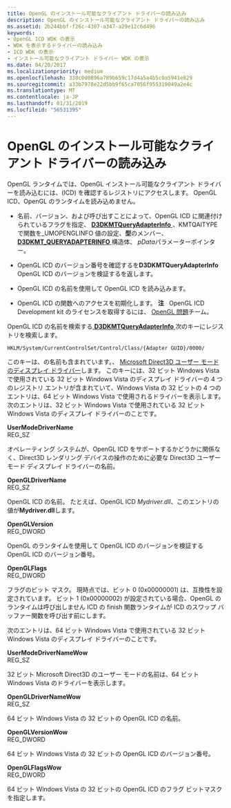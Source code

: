 ```yaml
---
title: OpenGL のインストール可能なクライアント ドライバーの読み込み
description: OpenGL のインストール可能なクライアント ドライバーの読み込み
ms.assetid: 2b244bbf-f26c-4307-a347-a29e12c6d496
keywords:
- OpenGL ICD WDK の表示
- WDK を表示するドライバーの読み込み
- ICD WDK の表示
- インストール可能なクライアント ドライバー WDK の表示
ms.date: 04/20/2017
ms.localizationpriority: medium
ms.openlocfilehash: 338c0d0896a789b659c17d4a5a4b5c0a5941e829
ms.sourcegitcommit: a33b7978e22d5bb9f65ca7056f955319049a2e4c
ms.translationtype: MT
ms.contentlocale: ja-JP
ms.lasthandoff: 01/31/2019
ms.locfileid: "56531395"
---
```

# <a name="loading-an-opengl-installable-client-driver"></a>OpenGL のインストール可能なクライアント ドライバーの読み込み


OpenGL ランタイムでは、OpenGL インストール可能なクライアント ドライバーを読み込むには、(ICD) を確認するレジストリにアクセスします。 OpenGL ICD、OpenGL のランタイムを読み込めません。

-   名前、バージョン、および呼び出すことによって、OpenGL ICD に関連付けられているフラグを指定、 [ **D3DKMTQueryAdapterInfo** ](https://msdn.microsoft.com/library/windows/hardware/ff547100) 、KMTQAITYPE で関数を\_UMOPENGLINFO 値の設定、**型**のメンバー、 [ **D3DKMT\_QUERYADAPTERINFO** ](https://msdn.microsoft.com/library/windows/hardware/ff548203)構造体、 *pData*パラメーターポインター。

-   OpenGL ICD のバージョン番号を確認するを**D3DKMTQueryAdapterInfo** OpenGL ICD のバージョンを検証するを返します。

-   OpenGL ICD の名前を使用して OpenGL ICD を読み込みます。

-   OpenGL ICD の関数へのアクセスを初期化します。
    **注**   OpenGL ICD Development kit のライセンスを取得するには、 [OpenGL 問題](mailto:opengl@microsoft.com)チーム。

     

OpenGL ICD の名前を検索する[ **D3DKMTQueryAdapterInfo** ](https://msdn.microsoft.com/library/windows/hardware/ff547100)次のキーにレジストリを検索します。

```registry
HKLM/System/CurrentControlSet/Control/Class/{Adapter GUID}/0000/
```

このキーは、の名前も含まれています。、 [Microsoft Direct3D ユーザー モードのディスプレイ ドライバー](initializing-communication-with-the-direct3d-user-mode-display-driver.md)します。 このキーには、32 ビット Windows Vista で使用されている 32 ビット Windows Vista のディスプレイ ドライバーの 4 つのレジストリ エントリが含まれていて、Windows Vista の 32 ビットの 4 つのエントリは、64 ビット Windows Vista で使用されるドライバーを表示します。 次のエントリは、32 ビット Windows Vista で使用されている 32 ビット Windows Vista のディスプレイ ドライバーのことです。

<span id="UserModeDriverName"></span><span id="usermodedrivername"></span><span id="USERMODEDRIVERNAME"></span>**UserModeDriverName**  
REG\_SZ

オペレーティング システムが、OpenGL ICD をサポートするかどうかに関係なく、Direct3D レンダリング デバイスの操作のために必要な Direct3D ユーザー モード ディスプレイ ドライバーの名前。

<span id="OpenGLDriverName"></span><span id="opengldrivername"></span><span id="OPENGLDRIVERNAME"></span>**OpenGLDriverName**  
REG\_SZ

OpenGL ICD の名前。 たとえば、OpenGL ICD *Mydriver.dll*、このエントリの値が**Mydriver.dll**します。

<span id="OpenGLVersion"></span><span id="openglversion"></span><span id="OPENGLVERSION"></span>**OpenGLVersion**  
REG\_DWORD

OpenGL のランタイムを使用して OpenGL ICD のバージョンを検証する OpenGL ICD のバージョン番号。

<span id="OpenGLFlags"></span><span id="openglflags"></span><span id="OPENGLFLAGS"></span>**OpenGLFlags**  
REG\_DWORD

フラグのビット マスク。 現時点では、ビット 0 (0x00000001) は、互換性を設定されています。 ビット 1 (0x00000002) が設定されている場合、OpenGL のランタイムは呼び出しません ICD の finish 関数ランタイムが ICD のスワップ バッファー関数を呼び出す前にします。

次のエントリは、64 ビット Windows Vista で使用されている 32 ビット Windows Vista のディスプレイ ドライバーのことです。

<span id="UserModeDriverNameWow"></span><span id="usermodedrivernamewow"></span><span id="USERMODEDRIVERNAMEWOW"></span>**UserModeDriverNameWow**  
REG\_SZ

32 ビット Microsoft Direct3D のユーザー モードの名前は、64 ビット Windows Vista のドライバーを表示します。

<span id="OpenGLDriverNameWow"></span><span id="opengldrivernamewow"></span><span id="OPENGLDRIVERNAMEWOW"></span>**OpenGLDriverNameWow**  
REG\_SZ

64 ビット Windows Vista の 32 ビットの OpenGL ICD の名前。

<span id="OpenGLVersionWow"></span><span id="openglversionwow"></span><span id="OPENGLVERSIONWOW"></span>**OpenGLVersionWow**  
REG\_DWORD

64 ビット Windows Vista の 32 ビットの OpenGL ICD のバージョン番号。

<span id="OpenGLFlagsWow"></span><span id="openglflagswow"></span><span id="OPENGLFLAGSWOW"></span>**OpenGLFlagsWow**  
REG\_DWORD

64 ビット Windows Vista の 32 ビットの OpenGL ICD のフラグ ビットマスクを指定します。

 

 





